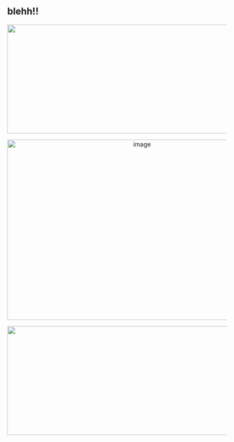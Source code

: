 ## blehh!!
 </p>
<p align="center">
<img width="2048" height="250" alt="image" src="https://github.com/user-attachments/assets/9a67263a-c833-46e9-b423-5cd3d8832a46" />
 </p>
 </p>
<p align="center">
 <img width="603" height="414" alt="image" src="https://github.com/user-attachments/assets/99cf171d-255a-4e40-a8e9-98a0496efbc3" />

   <p align="center">
<img width="2048" height="250" alt="image" src="https://media.discordapp.net/attachments/1400116994111701196/1401586682624475166/Untitled4_20250803182452.png?ex=6890d0d1&is=688f7f51&hm=c018d97829624c9c4b19d0f8722beae52584efc9b6188c27c65288c688ade5b6&=&format=webp&quality=lossless&width=1350&height=600" />






 











